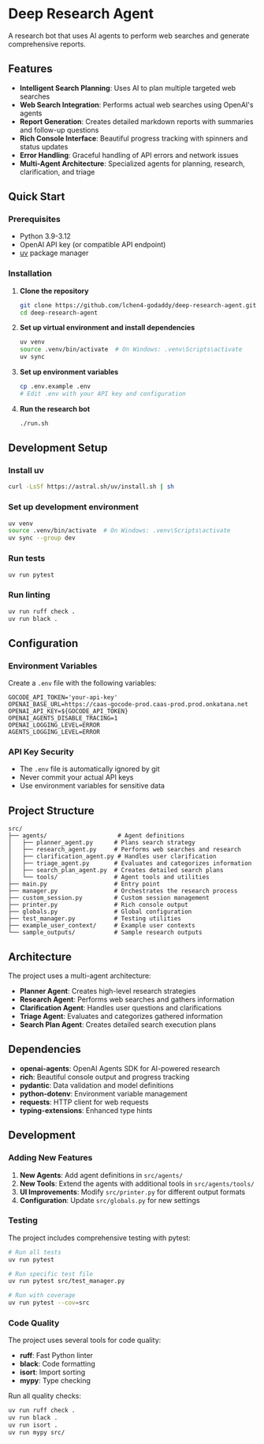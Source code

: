 # Deep Research Agent

A research bot that uses AI agents to perform web searches and generate comprehensive reports.

## Features

- **Intelligent Search Planning**: Uses AI to plan multiple targeted web searches
- **Web Search Integration**: Performs actual web searches using OpenAI's agents
- **Report Generation**: Creates detailed markdown reports with summaries and follow-up questions
- **Rich Console Interface**: Beautiful progress tracking with spinners and status updates
- **Error Handling**: Graceful handling of API errors and network issues
- **Multi-Agent Architecture**: Specialized agents for planning, research, clarification, and triage

## Quick Start

### Prerequisites

- Python 3.9-3.12
- OpenAI API key (or compatible API endpoint)
- [uv](https://docs.astral.sh/uv/) package manager

### Installation

1. **Clone the repository**
   ```bash
   git clone https://github.com/lchen4-godaddy/deep-research-agent.git
   cd deep-research-agent
   ```

2. **Set up virtual environment and install dependencies**
   ```bash
   uv venv
   source .venv/bin/activate  # On Windows: .venv\Scripts\activate
   uv sync
   ```

3. **Set up environment variables**
   ```bash
   cp .env.example .env
   # Edit .env with your API key and configuration
   ```

4. **Run the research bot**
   ```bash
   ./run.sh
   ```

## Development Setup

### Install uv
```bash
curl -LsSf https://astral.sh/uv/install.sh | sh
```

### Set up development environment
```bash
uv venv
source .venv/bin/activate  # On Windows: .venv\Scripts\activate
uv sync --group dev
```

### Run tests
```bash
uv run pytest
```

### Run linting
```bash
uv run ruff check .
uv run black .
```

## Configuration

### Environment Variables

Create a `.env` file with the following variables:

```env
GOCODE_API_TOKEN='your-api-key'
OPENAI_BASE_URL=https://caas-gocode-prod.caas-prod.prod.onkatana.net
OPENAI_API_KEY=${GOCODE_API_TOKEN}
OPENAI_AGENTS_DISABLE_TRACING=1
OPENAI_LOGGING_LEVEL=ERROR
AGENTS_LOGGING_LEVEL=ERROR
```

### API Key Security

- The `.env` file is automatically ignored by git
- Never commit your actual API keys
- Use environment variables for sensitive data

## Project Structure

```
src/
├── agents/                    # Agent definitions
│   ├── planner_agent.py      # Plans search strategy
│   ├── research_agent.py     # Performs web searches and research
│   ├── clarification_agent.py # Handles user clarification
│   ├── triage_agent.py       # Evaluates and categorizes information
│   ├── search_plan_agent.py  # Creates detailed search plans
│   └── tools/                # Agent tools and utilities
├── main.py                   # Entry point
├── manager.py                # Orchestrates the research process
├── custom_session.py         # Custom session management
├── printer.py                # Rich console output
├── globals.py                # Global configuration
├── test_manager.py           # Testing utilities
├── example_user_context/     # Example user contexts
└── sample_outputs/           # Sample research outputs
```

## Architecture

The project uses a multi-agent architecture:

- **Planner Agent**: Creates high-level research strategies
- **Research Agent**: Performs web searches and gathers information
- **Clarification Agent**: Handles user questions and clarifications
- **Triage Agent**: Evaluates and categorizes gathered information
- **Search Plan Agent**: Creates detailed search execution plans

## Dependencies

- **openai-agents**: OpenAI Agents SDK for AI-powered research
- **rich**: Beautiful console output and progress tracking
- **pydantic**: Data validation and model definitions
- **python-dotenv**: Environment variable management
- **requests**: HTTP client for web requests
- **typing-extensions**: Enhanced type hints

## Development

### Adding New Features

1. **New Agents**: Add agent definitions in `src/agents/`
2. **New Tools**: Extend the agents with additional tools in `src/agents/tools/`
3. **UI Improvements**: Modify `src/printer.py` for different output formats
4. **Configuration**: Update `src/globals.py` for new settings

### Testing

The project includes comprehensive testing with pytest:

```bash
# Run all tests
uv run pytest

# Run specific test file
uv run pytest src/test_manager.py

# Run with coverage
uv run pytest --cov=src
```

### Code Quality

The project uses several tools for code quality:

- **ruff**: Fast Python linter
- **black**: Code formatting
- **isort**: Import sorting
- **mypy**: Type checking

Run all quality checks:

```bash
uv run ruff check .
uv run black .
uv run isort .
uv run mypy src/
```